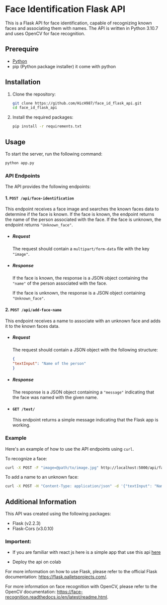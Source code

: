 

# Face Identification Flask API

This is a Flask API for face identification, capable of recognizing known faces and associating them with names. The API is written in Python 3.10.7 and uses OpenCV for face recognition.

## Prerequire
- [Python](https://www.python.org/downloads/) 
- pip (Python package installer) it come with python


## Installation

1. Clone the repository:

   ```bash
   git clone https://github.com/HicH987/face_id_flask_api.git
   cd face_id_flask_api
   ```

2. Install the required packages:

   ```bash
   pip install -r requirements.txt
   ```

## Usage

To start the server, run the following command:

```bash
python app.py
```

### API Endpoints

The API provides the following endpoints:

#### 1. `POST /api/face-identification`

   This endpoint receives a face image and searches the known faces data to determine if the face is known. If the face is known, the endpoint returns the name of the person associated with the face. If the face is unknown, the endpoint returns `"Unknown_face"`.

- ##### Request

   The request should contain a `multipart/form-data` file with the key `"image"`.

- ##### Response

   If the face is known, the response is a JSON object containing the `"name"` of the person associated with the face.

   If the face is unknown, the response is a JSON object containing `"Unknown_face"`.

#### 2. `POST /api/add-face-name`

This endpoint receives a name to associate with an unknown face and adds it to the known faces data.

- ##### Request

   The request should contain a JSON object with the following structure:

   ```json
   {
   "textInput": "Name of the person"
   }
   ```

- ##### Response

   The response is a JSON object containing a `"message"` indicating that the face was named with the given name.

- #### `GET /test/`

   This endpoint returns a simple message indicating that the Flask app is working.

### Example

Here's an example of how to use the API endpoints using `curl`.

To recognize a face:

```bash
curl -X POST -F "image=@path/to/image.jpg" http://localhost:5000/api/face-identification
```

To add a name to an unknown face:

```bash
curl -X POST -H "Content-Type: application/json" -d '{"textInput": "Name of the person"}' http://localhost:5000/api/add-face-name
```


## Additional Information

This API was created using the following packages:

- Flask (v2.2.3)
- Flask-Cors (v3.0.10)

### Importent: 
- If you are familiar with react js here is a simple app that use this api [here](https://github.com/HicH987/react_app_face_id_api_test)

- Deploy the api on colab 


For more information on how to use Flask, please refer to the official Flask documentation: https://flask.palletsprojects.com/.

For more information on face recognition with OpenCV, please refer to the OpenCV documentation: https://face-recognition.readthedocs.io/en/latest/readme.html.

